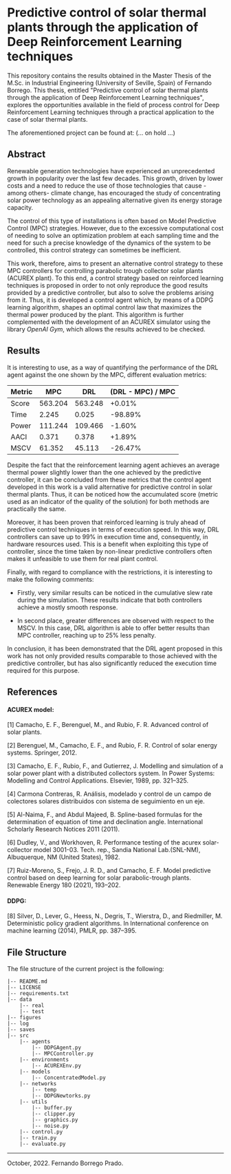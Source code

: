 # Predictive control of solar thermal plants through the application of Deep Reinforcement Learning techniques

This repository contains the results obtained in the Master Thesis of the M.Sc. in Industrial Engineering (University of Seville, Spain) of Fernando Borrego. This thesis, entitled "Predictive control of solar thermal plants through the application of Deep Reinforcement Learning techniques", explores the opportunities available in the field of process control for Deep Reinforcement Learning techniques through a practical application to the case of solar thermal plants.

The aforementioned project can be found at: (... on hold ...)

## Abstract

Renewable generation technologies have experienced an unprecedented growth in popularity over the last few decades. This growth, driven by lower costs and a need to reduce the use of those technologies that cause -among others- climate change, has encouraged the study of concentrating solar power technology as an appealing alternative given its energy storage capacity. 

The control of this type of installations is often based on Model Predictive Control (MPC) strategies. However, due to the excessive computational cost of needing to solve an optimization problem at each sampling time and the need for such a precise knowledge of the dynamics of the system to be controlled, this control strategy can sometimes be inefficient. 

This work, therefore, aims to present an alternative control strategy to these MPC controllers for controlling parabolic trough collector solar plants (ACUREX plant). To this end, a control strategy based on reinforced learning techniques is proposed in order to not only reproduce the good results provided by a predictive controller, but also to solve the problems arising from it. Thus, it is developed a control agent which, by means of a DDPG learning algorithm, shapes an optimal control law that maximizes the thermal power produced by the plant. This algorithm is further complemented with the development of an ACUREX simulator using the library _OpenAI Gym_, which allows the results achieved to be checked.

## Results
It is interesting to use, as a way of quantifying the performance of the DRL agent against the one shown by the MPC, different evaluation metrics:

| Metric  | MPC     | DRL     | (DRL - MPC) / MPC |
|---------|---------|---------|-------------------|
| Score   | 563.204 | 563.248 | +0.01%            |
| Time    | 2.245   | 0.025   | -98.89%           |
| Power   | 111.244 | 109.466 | -1.60%            |
| AACI    | 0.371   | 0.378   | +1.89%            |
| MSCV    | 61.352  | 45.113  | -26.47%           |


Despite the fact that the reinforcement learning agent achieves an average thermal power slightly lower than the one achieved by the predictive controller, it can be concluded from these metrics that the control agent developed in this work is a valid alternative for predictive control in solar thermal plants. Thus, it can be noticed how the accumulated score (metric used as an indicator of the quality of the solution) for both methods are practically the same.

Moreover, it has been proven that reinforced learning is truly ahead of predictive control techniques in terms of execution speed. In this way, DRL controllers can save up to 99% in execution time and, consequently, in hardware resources used. This is a benefit when exploiting this type of controller, since the time taken by non-linear predictive controllers often makes it unfeasible to use them for real plant control.

Finally, with regard to compliance with the restrictions, it is interesting to make the following comments:
* Firstly, very similar results can be noticed in the cumulative slew rate during the simulation. These results indicate that both controllers achieve a mostly smooth response.

* In second place, greater differences are observed with respect to the MSCV. In this case, DRL algorithm is able to offer better results than MPC controller, reaching up to 25% less penalty.

In conclusion, it has been demonstrated that the DRL agent proposed in this work has not only provided results comparable to those achieved with the predictive controller, but has also significantly reduced the execution time required for this purpose.


## References

#### ACUREX model:

[1] Camacho, E. F., Berenguel, M., and Rubio, F. R. Advanced control of solar plants.

[2] Berenguel, M., Camacho, E. F., and Rubio, F. R. Control of solar energy systems. Springer, 2012.

[3] Camacho, E. F., Rubio, F., and Gutierrez, J. Modelling and simulation of a solar power plant with a distributed collectors system. In Power Systems: Modelling and Control Applications. Elsevier, 1989, pp. 321–325.

[4] Carmona Contreras, R. Análisis, modelado y control de un campo de colectores solares distribuidos con sistema de seguimiento en un eje.

[5] Al-Naima, F., and Abdul Majeed, B. Spline-based formulas for the determination of equation of time and declination angle. International Scholarly Research Notices 2011 (2011).

[6] Dudley, V., and Workhoven, R. Performance testing of the acurex solar-collector model 3001-03. Tech. rep., Sandia National Lab.(SNL-NM), Albuquerque, NM (United States), 1982.

[7] Ruiz-Moreno, S., Frejo, J. R. D., and Camacho, E. F. Model predictive control based on deep learning for solar parabolic-trough plants. Renewable Energy 180 (2021), 193–202.


#### DDPG:

[8] Silver, D., Lever, G., Heess, N., Degris, T., Wierstra, D., and Riedmiller, M. Deterministic policy
gradient algorithms. In International conference on machine learning (2014), PMLR, pp. 387–395.


## File Structure

The file structure of the current project is the following:

    |-- README.md
    |-- LICENSE
    |-- requirements.txt
    |-- data
        |-- real
        |-- test
    |-- figures
    |-- log
    |-- saves
    |-- src
        |-- agents
            |-- DDPGAgent.py
            |-- MPCController.py
        |-- environments
            |-- ACUREXEnv.py
        |-- models
            |-- ConcentratedModel.py
        |-- networks
            |-- temp
            |-- DDPGNewtorks.py
        |-- utils
            |-- buffer.py
            |-- clipper.py
            |-- graphics.py
            |-- noise.py
        |-- control.py
        |-- train.py
        |-- evaluate.py









- - -
October, 2022. Fernando Borrego Prado.